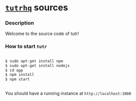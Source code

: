 # [`tutrhq`](http://tutrhq.com) sources

### Description
Welcome to the source code of tutr! 

### How to start `tutr`

```bash

$ sudo apt-get install npm
$ sudo apt-get install nodejs
$ cd app
$ npm install
$ npm start
  
```
You should have a running instance at `http://localhost:3000`


